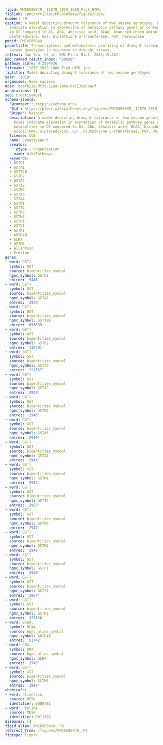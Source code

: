```yaml
---
figid: PMC6585049__12870_2019_1880_Fig9_HTML
figlink: /pmc/articles/PMC6585049/figure/Fig9/
number: F9
caption: A model depicting drought tolerance of two sesame genotypes. Blue color boxes
  indicate elevation in expression of metabolic pathway genes or content of metabolites
  in DT compared to DS. ABA, abscisic acid; BCAA, branched-chain amino acids; GRX,
  Glutaredoxins; GST, Glutathione S-transferase; POX, Peroxidase
pmcid: PMC6585049
papertitle: Transcriptomic and metabolomic profiling of drought-tolerant and susceptible
  sesame genotypes in response to drought stress.
reftext: Jun You, et al. BMC Plant Biol. 2019;19:267.
pmc_ranked_result_index: '20020'
pathway_score: 0.2504936
filename: 12870_2019_1880_Fig9_HTML.jpg
figtitle: Model depicting drought tolerance of two sesame genotypes
year: '2019'
organisms: Homo sapiens
ndex: bcaf8219-df39-11ea-99da-0ac135e8bacf
annotations: []
seo: CreativeWork
schema-jsonld:
  '@context': https://schema.org/
  '@id': https://pfocr.wikipathways.org/figures/PMC6585049__12870_2019_1880_Fig9_HTML.html
  '@type': Dataset
  description: A model depicting drought tolerance of two sesame genotypes. Blue color
    boxes indicate elevation in expression of metabolic pathway genes or content of
    metabolites in DT compared to DS. ABA, abscisic acid; BCAA, branched-chain amino
    acids; GRX, Glutaredoxins; GST, Glutathione S-transferase; POX, Peroxidase
  license: CC0
  name: CreativeWork
  creator:
    '@type': Organization
    name: WikiPathways
  keywords:
  - GSTO1
  - GSTA1
  - GSTT2B
  - GSTO2
  - GSTA5
  - GSTA2
  - GSTM2
  - GSTA3
  - GSTA4
  - GSTM1
  - GSTT2
  - GSTM3
  - GSTM4
  - GSTP1
  - GSTZ1
  - GSTK1
  - ARID4B
  - GLRX
  - GSTM5
  - allantoin
  - Proline
genes:
- word: GST)
  symbol: GST
  source: bioentities_symbol
  hgnc_symbol: GSTO1
  entrez: '9446'
- word: GST)
  symbol: GST
  source: bioentities_symbol
  hgnc_symbol: GSTA1
  entrez: '2938'
- word: GST)
  symbol: GST
  source: bioentities_symbol
  hgnc_symbol: GSTT2B
  entrez: '653689'
- word: GST)
  symbol: GST
  source: bioentities_symbol
  hgnc_symbol: GSTO2
  entrez: '119391'
- word: GST)
  symbol: GST
  source: bioentities_symbol
  hgnc_symbol: GSTA5
  entrez: '221357'
- word: GST)
  symbol: GST
  source: bioentities_symbol
  hgnc_symbol: GSTA2
  entrez: '2939'
- word: GST)
  symbol: GST
  source: bioentities_symbol
  hgnc_symbol: GSTM2
  entrez: '2946'
- word: GST)
  symbol: GST
  source: bioentities_symbol
  hgnc_symbol: GSTA3
  entrez: '2940'
- word: GST)
  symbol: GST
  source: bioentities_symbol
  hgnc_symbol: GSTA4
  entrez: '2941'
- word: GST)
  symbol: GST
  source: bioentities_symbol
  hgnc_symbol: GSTM1
  entrez: '2944'
- word: GST)
  symbol: GST
  source: bioentities_symbol
  hgnc_symbol: GSTT2
  entrez: '2953'
- word: GST)
  symbol: GST
  source: bioentities_symbol
  hgnc_symbol: GSTM3
  entrez: '2947'
- word: GST)
  symbol: GST
  source: bioentities_symbol
  hgnc_symbol: GSTM4
  entrez: '2948'
- word: GST)
  symbol: GST
  source: bioentities_symbol
  hgnc_symbol: GSTP1
  entrez: '2950'
- word: GST)
  symbol: GST
  source: bioentities_symbol
  hgnc_symbol: GSTZ1
  entrez: '2954'
- word: GST)
  symbol: GST
  source: bioentities_symbol
  hgnc_symbol: GSTK1
  entrez: '373156'
- word: BCAA,
  symbol: BCAA
  source: hgnc_alias_symbol
  hgnc_symbol: ARID4B
  entrez: '51742'
- word: GRX,
  symbol: GRX
  source: hgnc_alias_symbol
  hgnc_symbol: GLRX
  entrez: '2745'
- word: GST)
  symbol: GST
  source: bioentities_symbol
  hgnc_symbol: GSTM5
  entrez: '2949'
chemicals:
- word: allantoin
  source: MESH
  identifier: D000481
- word: Proline
  source: MESH
  identifier: D011392
diseases: []
figid_alias: PMC6585049__F9
redirect_from: /figures/PMC6585049__F9
figtype: Figure
---
```


